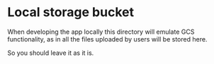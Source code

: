 # Local storage bucket
When developing the app locally this directory will emulate GCS functionality, as in all the files uploaded by users will be stored here.
 
So you should leave it as it is.

